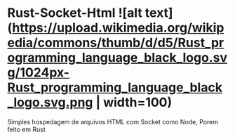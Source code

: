 # Rust-Socket-Html ![alt text](https://upload.wikimedia.org/wikipedia/commons/thumb/d/d5/Rust_programming_language_black_logo.svg/1024px-Rust_programming_language_black_logo.svg.png | width=100)


Simples hospedagem de arquivos HTML com Socket como Node, Porem feito em Rust
